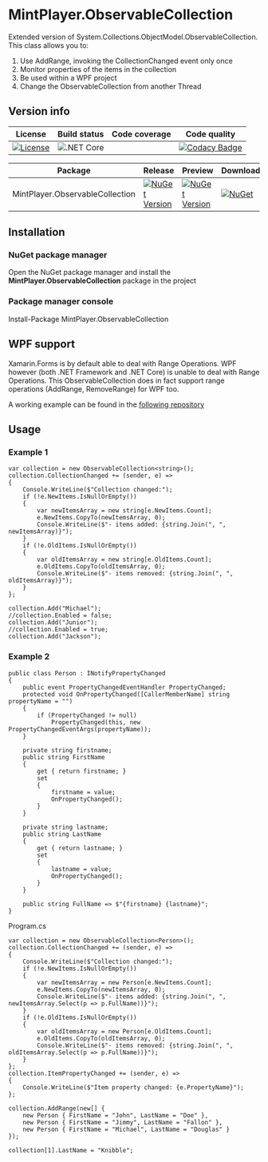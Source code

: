# MintPlayer.ObservableCollection

Extended version of System.Collections.ObjectModel.ObservableCollection. This class allows you to:
1) Use AddRange, invoking the CollectionChanged event only once
2) Monitor properties of the items in the collection
3) Be used within a WPF project
4) Change the ObservableCollection from another Thread

## Version info

| License                                                                                                               | Build status                                                                                                | Code coverage | Code quality                                                                                                                                                                                                                                                                                             |
|-----------------------------------------------------------------------------------------------------------------------|-------------------------------------------------------------------------------------------------------------|---------------|----------------------------------------------------------------------------------------------------------------------------------------------------------------------------------------------------------------------------------------------------------------------------------------------------------|
| [![License](https://img.shields.io/badge/License-Apache%202.0-green.svg)](https://opensource.org/licenses/Apache-2.0) | ![.NET Core](https://github.com/MintPlayer/MintPlayer.ObservableCollection/workflows/.NET%20Core/badge.svg) |               | [![Codacy Badge](https://api.codacy.com/project/badge/Grade/db8d61e702624302968b20e9746f7447)](https://app.codacy.com/gh/MintPlayer/MintPlayer.ObservableCollection?utm_source=github.com&utm_medium=referral&utm_content=MintPlayer/MintPlayer.ObservableCollection&utm_campaign=Badge_Grade_Dashboard) |

| Package                         | Release                                                                                                                                                           | Preview                                                                                                                                                              | Downloads |
|---------------------------------|-------------------------------------------------------------------------------------------------------------------------------------------------------------------|----------------------------------------------------------------------------------------------------------------------------------------------------------------------|-----------|
| MintPlayer.ObservableCollection | [![NuGet Version](https://img.shields.io/nuget/v/MintPlayer.ObservableCollection.svg?style=flat)](https://www.nuget.org/packages/MintPlayer.ObservableCollection) | [![NuGet Version](https://img.shields.io/nuget/vpre/MintPlayer.ObservableCollection.svg?style=flat)](https://www.nuget.org/packages/MintPlayer.ObservableCollection) | [![NuGet](https://img.shields.io/nuget/dt/MintPlayer.ObservableCollection.svg?style=flat)](https://www.nuget.org/packages/MintPlayer.ObservableCollection) |



## Installation
### NuGet package manager
Open the NuGet package manager and install the **MintPlayer.ObservableCollection** package in the project
### Package manager console
Install-Package MintPlayer.ObservableCollection

## WPF support
Xamarin.Forms is by default able to deal with Range Operations. WPF however (both .NET Framework and .NET Core) is unable to deal with Range Operations. This ObservableCollection does in fact support range operations (AddRange, RemoveRange) for WPF too.

A working example can be found in the [following repository](https://github.com/PieterjanDeClippel/WpfRangeOperations)
## Usage
### Example 1

    var collection = new ObservableCollection<string>();
    collection.CollectionChanged += (sender, e) =>
    {
        Console.WriteLine($"Collection changed:");
        if (!e.NewItems.IsNullOrEmpty())
        {
            var newItemsArray = new string[e.NewItems.Count];
            e.NewItems.CopyTo(newItemsArray, 0);
            Console.WriteLine($"- items added: {string.Join(", ", newItemsArray)}");
        }
        if (!e.OldItems.IsNullOrEmpty())
        {
            var oldItemsArray = new string[e.OldItems.Count];
            e.OldItems.CopyTo(oldItemsArray, 0);
            Console.WriteLine($"- items removed: {string.Join(", ", oldItemsArray)}");
        }
    };

    collection.Add("Michael");
    //collection.Enabled = false;
    collection.Add("Junior");
    //collection.Enabled = true;
    collection.Add("Jackson");

### Example 2

    public class Person : INotifyPropertyChanged
    {
        public event PropertyChangedEventHandler PropertyChanged;
        protected void OnPropertyChanged([CallerMemberName] string propertyName = "")
        {
            if (PropertyChanged != null)
                PropertyChanged(this, new PropertyChangedEventArgs(propertyName));
        }

        private string firstname;
        public string FirstName
        {
            get { return firstname; }
            set
            {
                firstname = value;
                OnPropertyChanged();
            }
        }

        private string lastname;
        public string LastName
        {
            get { return lastname; }
            set
            {
                lastname = value;
                OnPropertyChanged();
            }
        }

        public string FullName => $"{firstname} {lastname}";
    }
 
Program.cs

    var collection = new ObservableCollection<Person>();
    collection.CollectionChanged += (sender, e) =>
    {
        Console.WriteLine($"Collection changed:");
        if (!e.NewItems.IsNullOrEmpty())
        {
            var newItemsArray = new Person[e.NewItems.Count];
            e.NewItems.CopyTo(newItemsArray, 0);
            Console.WriteLine($"- items added: {string.Join(", ", newItemsArray.Select(p => p.FullName))}");
        }
        if (!e.OldItems.IsNullOrEmpty())
        {
            var oldItemsArray = new Person[e.OldItems.Count];
            e.OldItems.CopyTo(oldItemsArray, 0);
            Console.WriteLine($"- items removed: {string.Join(", ", oldItemsArray.Select(p => p.FullName))}");
        }
    };
    collection.ItemPropertyChanged += (sender, e) =>
    {
        Console.WriteLine($"Item property changed: {e.PropertyName}");
    };

    collection.AddRange(new[] {
        new Person { FirstName = "John", LastName = "Doe" },
        new Person { FirstName = "Jimmy", LastName = "Fallon" },
        new Person { FirstName = "Michael", LastName = "Douglas" }
    });

    collection[1].LastName = "Knibble";
